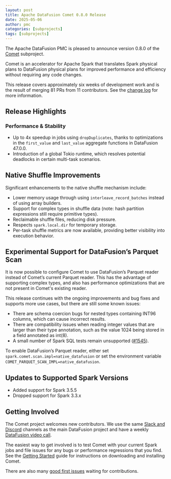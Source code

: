```yaml
---
layout: post
title: Apache DataFusion Comet 0.8.0 Release
date: 2025-05-06
author: pmc
categories: [subprojects]
tags: [subprojects]
---
```


<!--
{% comment %}
Licensed to the Apache Software Foundation (ASF) under one or more
contributor license agreements.  See the NOTICE file distributed with
this work for additional information regarding copyright ownership.
The ASF licenses this file to you under the Apache License, Version 2.0
(the "License"); you may not use this file except in compliance with
the License.  You may obtain a copy of the License at

http://www.apache.org/licenses/LICENSE-2.0

Unless required by applicable law or agreed to in writing, software
distributed under the License is distributed on an "AS IS" BASIS,
WITHOUT WARRANTIES OR CONDITIONS OF ANY KIND, either express or implied.
See the License for the specific language governing permissions and
limitations under the License.
{% endcomment %}
-->

The Apache DataFusion PMC is pleased to announce version 0.8.0 of the [Comet](https://datafusion.apache.org/comet/) subproject.

Comet is an accelerator for Apache Spark that translates Spark physical plans to DataFusion physical plans for
improved performance and efficiency without requiring any code changes.

This release covers approximately six weeks of development work and is the result of merging 81 PRs from 11
contributors. See the [change log] for more information.

[change log]: https://github.com/apache/datafusion-comet/blob/main/dev/changelog/0.8.0.md

## Release Highlights

### Performance & Stability

- Up to 4x speedup in jobs using `dropDuplicates`, thanks to optimizations in the `first_value` and `last_value`
  aggregate functions in DataFusion 47.0.0.
- Introduction of a global Tokio runtime, which resolves potential deadlocks in certain multi-task scenarios.

## Native Shuffle Improvements

Significant enhancements to the native shuffle mechanism include:

- Lower memory usage through using `interleave_record_batches` instead of using array builders.
- Support for complex types in shuffle data (note: hash partition expressions still require primitive types).
- Reclaimable shuffle files, reducing disk pressure.
- Respects `spark.local.dir` for temporary storage.
- Per-task shuffle metrics are now available, providing better visibility into execution behavior.

## Experimental Support for DataFusion’s Parquet Scan

It is now possible to configure Comet to use DataFusion’s Parquet reader instead of Comet’s current Parquet reader. This
has the advantage of supporting complex types, and also has performance optimizations that are not present in Comet's
existing reader.

This release continues with the ongoing improvements and bug fixes and supports more use cases, but there are still
some known issues:

- There are schema coercion bugs for nested types containing INT96 columns, which can cause incorrect results.
- There are compatibility issues when reading integer values that are larger than their type annotation, such as the
  value 1024 being stored in a field annotated as int(8).
- A small number of Spark SQL tests remain unsupported ([#1545](https://github.com/apache/datafusion-comet/issues/1545)).

To enable DataFusion’s Parquet reader, either set `spark.comet.scan.impl=native_datafusion` or set the environment
variable `COMET_PARQUET_SCAN_IMPL=native_datafusion`.

## Updates to Supported Spark Versions

- Added support for Spark 3.5.5
- Dropped support for Spark 3.3.x

## Getting Involved

The Comet project welcomes new contributors. We use the same [Slack and Discord] channels as the main DataFusion
project and have a weekly [DataFusion video call].

[Slack and Discord]: https://datafusion.apache.org/contributor-guide/communication.html#slack-and-discord
[DataFusion video call]: https://docs.google.com/document/d/1NBpkIAuU7O9h8Br5CbFksDhX-L9TyO9wmGLPMe0Plc8/edit?usp=sharing

The easiest way to get involved is to test Comet with your current Spark jobs and file issues for any bugs or
performance regressions that you find. See the [Getting Started] guide for instructions on downloading and installing
Comet.

[Getting Started]: https://datafusion.apache.org/comet/user-guide/installation.html

There are also many [good first issues] waiting for contributions.

[good first issues]: https://github.com/apache/datafusion-comet/contribute
